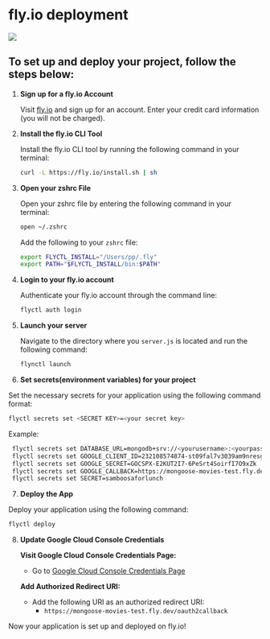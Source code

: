 # fly.io deployment

<img src="https://i.imgur.com/98fJcc7.jpg">

## To set up and deploy your project, follow the steps below:

1. **Sign up for a fly.io Account**

   Visit [fly.io](https://fly.io) and sign up for an account. Enter your credit card information (you will not be charged).

2. **Install the fly.io CLI Tool**

   Install the fly.io CLI tool by running the following command in your terminal:

   ```bash
   curl -L https://fly.io/install.sh | sh
   ```
   
3. **Open your zshrc File**

   Open your zshrc file by entering the following command in your terminal:

   ```bash 
   open ~/.zshrc
   ```

   Add the following to your `zshrc` file:

   ```bash
   export FLYCTL_INSTALL="/Users/pp/.fly"
   export PATH="$FLYCTL_INSTALL/bin:$PATH"
   ```

4. **Login to your fly.io account** 

   Authenticate your fly.io account through the command line:

   ```bash
   flyctl auth login
   ```

5. **Launch your server**

   Navigate to the directory where you `server.js` is located and run the following command:

   ```bash
   flynctl launch
   ```
   
6.  **Set secrets(environment variables) for your project**
   
   Set the necessary secrets for your application using the following command format:

   ```bash
   flyctl secrets set <SECRET KEY>=<your secret key>
   ```

   Example:

  ```bash
   flyctl secrets set DATABASE_URL=mongodb+srv://<yourusername>:<yourpassword>@cluster0.bvo1sdn.mongodb.net/mongoose-movies?retryWrites=true&w=majority
   flyctl secrets set GOOGLE_CLIENT_ID=232108574874-st09fal7v3039am9nresglkv9sa6mb3b.apps.googleusercontent.com
   flyctl secrets set GOOGLE_SECRET=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
   flyctl secrets set GOOGLE_CALLBACK=https://mongoose-movies-test.fly.dev/oauth2callback
   flyctl secrets set SECRET=samboosaforlunch
  ```

7.  **Deploy the App**

   Deploy your application using the following command:

   ```bash
   flyctl deploy
   ```

8. **Update Google Cloud Console Credentials**

     **Visit Google Cloud Console Credentials Page:**
     - Go to [Google Cloud Console Credentials Page](https://console.cloud.google.com/apis/credentials)

     **Add Authorized Redirect URI:**
     - Add the following URI as an authorized redirect URI:
       - `https://mongoose-movies-test.fly.dev/oauth2callback`


Now your application is set up and deployed on fly.io!



